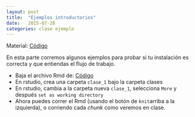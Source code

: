 ```yaml
---
layout: post
title:  "Ejemplos introductorios"
date:   2015-07-28 
categories: clase ejemplo
---
```


Material: [Código](https://github.com/felipegonzalez/aprendizaje_estadistico_2015/tree/master/clases/clase_1)

En esta parte corremos algunos ejemplos para probar si tu instalación es correcta
y que entiendas el flujo de trabajo.

- Baja el archivo Rmd de: [Código](https://github.com/felipegonzalez/aprendizaje_estadistico_2015/tree/master/clases/clase_1)
- En rstudio, crea una carpeta `clase_1` bajo la carpeta clases 
- En rstudio, cambia a la carpeta nueva `clase_1`, selecciona `More` y después `set as working directory`
- Ahora puedes correr el Rmd (usando el botón de `knit`arriba a la izquierda), o corriendo cada *chunk* como veremos en clase.